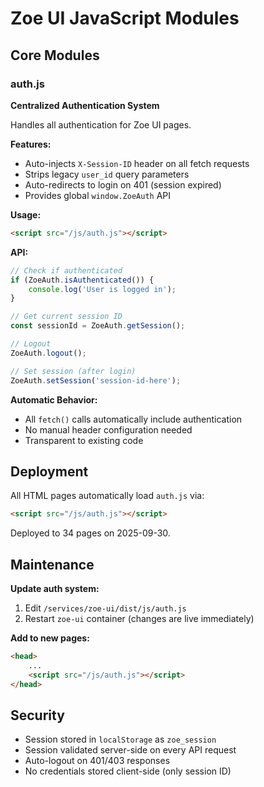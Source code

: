 # Zoe UI JavaScript Modules

## Core Modules

### auth.js
**Centralized Authentication System**

Handles all authentication for Zoe UI pages.

**Features:**
- Auto-injects `X-Session-ID` header on all fetch requests
- Strips legacy `user_id` query parameters
- Auto-redirects to login on 401 (session expired)
- Provides global `window.ZoeAuth` API

**Usage:**
```html
<script src="/js/auth.js"></script>
```

**API:**
```javascript
// Check if authenticated
if (ZoeAuth.isAuthenticated()) {
    console.log('User is logged in');
}

// Get current session ID
const sessionId = ZoeAuth.getSession();

// Logout
ZoeAuth.logout();

// Set session (after login)
ZoeAuth.setSession('session-id-here');
```

**Automatic Behavior:**
- All `fetch()` calls automatically include authentication
- No manual header configuration needed
- Transparent to existing code

## Deployment

All HTML pages automatically load `auth.js` via:
```html
<script src="/js/auth.js"></script>
```

Deployed to 34 pages on 2025-09-30.

## Maintenance

**Update auth system:**
1. Edit `/services/zoe-ui/dist/js/auth.js`
2. Restart `zoe-ui` container (changes are live immediately)

**Add to new pages:**
```html
<head>
    ...
    <script src="/js/auth.js"></script>
</head>
```

## Security

- Session stored in `localStorage` as `zoe_session`
- Session validated server-side on every API request
- Auto-logout on 401/403 responses
- No credentials stored client-side (only session ID)
